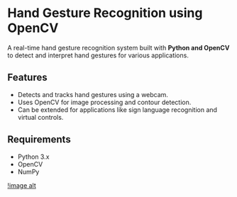 # Hand Gesture Recognition using OpenCV

A real-time hand gesture recognition system built with **Python and OpenCV** to detect and interpret hand gestures for various applications.

## Features
- Detects and tracks hand gestures using a webcam.
- Uses OpenCV for image processing and contour detection.
- Can be extended for applications like sign language recognition and virtual controls.

## Requirements
- Python 3.x
- OpenCV
- NumPy


[!image alt](https://github.com/venudhar123/hand-gesture-rognition/blob/b749a8eb093539c4259d168819f2a2f00161ea69/hand%20gesture%20image.png)
